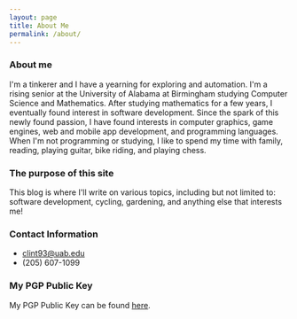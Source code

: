 ```yaml
---
layout: page
title: About Me
permalink: /about/
---
```


### About me
I'm a tinkerer and I have a yearning for exploring and automation. I'm a rising senior at the University of Alabama at Birmingham studying Computer Science and Mathematics. After studying mathematics for a few years, I eventually found interest in software development. Since the spark of this newly found passion, I have found interests in computer graphics, game engines, web and mobile app development, and programming languages. When I'm not programming or studying, I like to spend my time with family, reading, playing guitar, bike riding, and playing chess.

### The purpose of this site
This blog is where I'll write on various topics, including but not limited to: software development, cycling, gardening, and anything else that interests me! 

### Contact Information
 
- clint93@uab.edu
- (205) 607-1099

### My PGP Public Key
My PGP Public Key can be found [here](https://github.com/cclint.gpg).